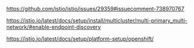 https://github.com/istio/istio/issues/29359#issuecomment-738970767

https://istio.io/latest/docs/setup/install/multicluster/multi-primary_multi-network/#enable-endpoint-discovery

https://istio.io/latest/docs/setup/platform-setup/openshift/